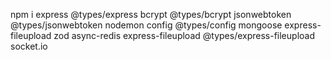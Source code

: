 npm i express @types/express bcrypt @types/bcrypt jsonwebtoken @types/jsonwebtoken nodemon config @types/config mongoose express-fileupload zod async-redis express-fileupload @types/express-fileupload socket.io
